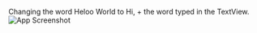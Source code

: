 Changing the word Heloo World to Hi, + the word typed in the TextView.
![App Screenshot](app\src\images\Screenshot.png)
